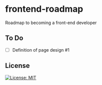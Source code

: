 # frontend-roadmap
Roadmap to becoming a front-end developer

## To Do

- [ ] Definition of page design #1

## License
[![License: MIT](https://img.shields.io/badge/License-MIT-yellow.svg)](/LICENSE)
